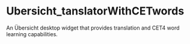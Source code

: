 # Ubersicht_tanslatorWithCETwords
An Übersicht desktop widget that provides translation and CET4 word learning capabilities.
